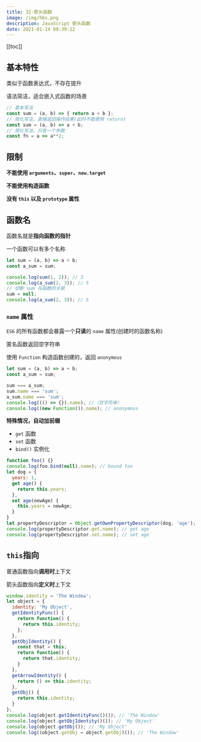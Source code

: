 ```yaml
---
title: 32-箭头函数
image: /img/hbs.png
description: JavaScript 箭头函数
date: 2021-01-14 09:39:12
---
```


[[toc]]

## 基本特性

类似于函数表达式，不存在提升

语法简洁，适合嵌入式函数的场景

```js
// 基本写法
const sum = (a, b) => { return a + b };
// 简化写法，直接返回操作结果(此时不能使用 return)
const sum = (a, b) => a + b;
// 简化写法，只有一个参数
const fn = a => a**2;
```

## 限制

**不能使用 `arguments`、`super`、`new.target`**

**不能使用构造函数**

**没有 `this` 以及 `prototype` 属性**

## 函数名

函数名就是**指向函数的指针**

一个函数可以有多个名称

```js
let sum = (a, b) => a + b;
const a_sum = sum;

console.log(sum(1, 2)); // 3
console.log(a_sum(2, 3)); // 5
// 切断 sum 与函数的关联
sum = null;
console.log(a_sum(2, 3)); // 5
```

### `name` 属性

`ES6` 的所有函数都会暴露一个**只读**的 `name` 属性(创建时的函数名称)

匿名函数返回空字符串

使用 `Function` 构造函数创建的，返回 `anonymous`

```js
let sum = (a, b) => a + b;
const a_sum = sum;

sum === a_sum;
sum.name === 'sum';
a_sum.name === 'sum';
console.log((() => {}).name); //（空字符串）
console.log((new Function()).name); // anonymous
```

**特殊情况，自动加前缀**
  - `get` 函数
  - `set` 函数
  - `bind()` 实例化

```js
function foo() {} 
console.log(foo.bind(null).name); // bound foo 
let dog = { 
  years: 1, 
  get age() { 
    return this.years; 
  }, 
  set age(newAge) { 
    this.years = newAge; 
  } 
} 
let propertyDescriptor = Object.getOwnPropertyDescriptor(dog, 'age'); 
console.log(propertyDescriptor.get.name); // get age 
console.log(propertyDescriptor.set.name); // set age
```

## `this`指向

普通函数指向**调用时**上下文

箭头函数指向**定义时**上下文

```js
window.identity = 'The Window';
let object = {
  identity: 'My Object',
  getIdentityFunc() {
    return function() {
      return this.identity;
    };
  },
  getObjIdentity() {
    const that = this;
    return function() {
      return that.identity;
    }
  },
  getArrowIdentity() {
    return () => this.identity;
  },
  getObj() {
    return this.identity;
  }
};
console.log(object.getIdentityFunc()()); // 'The Window' 
console.log(object.getObjIdentity()()); // 'My Object' 
console.log(object.getObj()); // 'My Object' 
console.log((object.getObj = object.getObj)()); // 'The Window' 
```